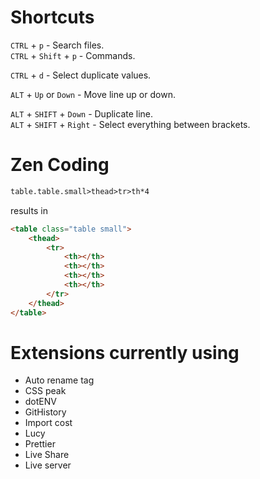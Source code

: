 # Shortcuts

`CTRL` + `p` - Search files.  
`CTRL` + `Shift` + `p` - Commands.

`CTRL` + `d` - Select duplicate values.  

`ALT` + `Up` or `Down` - Move line up or down.  

`ALT` + `SHIFT` + `Down` - Duplicate line.  
`ALT` + `SHIFT` + `Right` - Select everything between brackets.


# Zen Coding

```html
table.table.small>thead>tr>th*4
```

results in

```html
<table class="table small">
    <thead>
        <tr>
            <th></th>
            <th></th>
            <th></th>
            <th></th>
        </tr>
    </thead>
</table>
```
# Extensions currently using

-   Auto rename tag
-   CSS peak
-   dotENV
-   GitHistory
-   Import cost
-   Lucy
-   Prettier
-   Live Share
-   Live server
